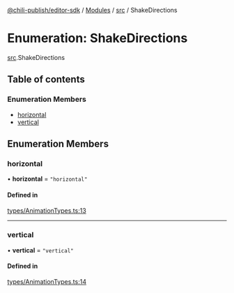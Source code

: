 [@chili-publish/editor-sdk](../README.md) / [Modules](../modules.md) / [src](../modules/src.md) / ShakeDirections

# Enumeration: ShakeDirections

[src](../modules/src.md).ShakeDirections

## Table of contents

### Enumeration Members

- [horizontal](src.ShakeDirections.md#horizontal)
- [vertical](src.ShakeDirections.md#vertical)

## Enumeration Members

### horizontal

• **horizontal** = ``"horizontal"``

#### Defined in

[types/AnimationTypes.ts:13](https://github.com/chili-publish/editor-sdk/blob/bc89ed1/types/AnimationTypes.ts#L13)

___

### vertical

• **vertical** = ``"vertical"``

#### Defined in

[types/AnimationTypes.ts:14](https://github.com/chili-publish/editor-sdk/blob/bc89ed1/types/AnimationTypes.ts#L14)
